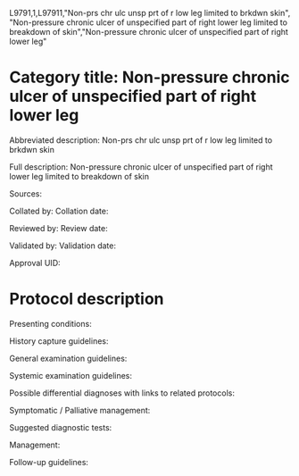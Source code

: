 L9791,1,L97911,"Non-prs chr ulc unsp prt of r low leg limited to brkdwn skin", "Non-pressure chronic ulcer of unspecified part of right lower leg limited to breakdown of skin","Non-pressure chronic ulcer of unspecified part of right lower leg"
# Category title: Non-pressure chronic ulcer of unspecified part of right lower leg

Abbreviated description: Non-prs chr ulc unsp prt of r low leg limited to brkdwn skin

Full description: Non-pressure chronic ulcer of unspecified part of right lower leg limited to breakdown of skin

Sources:

Collated by:
Collation date:

Reviewed by:
Review date:

Validated by:
Validation date:

Approval UID:

# Protocol description

Presenting conditions:

History capture guidelines:

General examination guidelines:

Systemic examination guidelines:

Possible differential diagnoses with links to related protocols:

Symptomatic / Palliative management:

Suggested diagnostic tests:

Management:

Follow-up guidelines:
